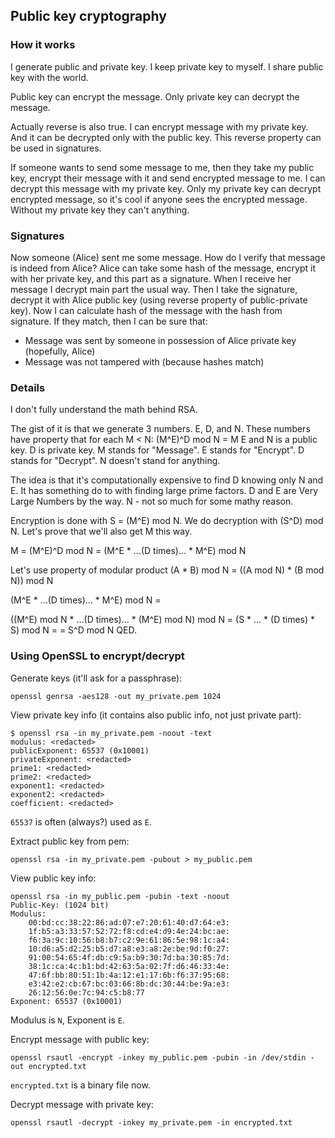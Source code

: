 ## Public key cryptography

### How it works
I generate public and private key.
I keep private key to myself.
I share public key with the world.

Public key can encrypt the message.
Only private key can decrypt the message.

Actually reverse is also true. I can encrypt message with my private key. 
And it can be decrypted only with the public key. 
This reverse property can be used in signatures.

If someone wants to send some message to me, then they take my public key, encrypt their message with it and
send encrypted message to me.
I can decrypt this message with my private key.
Only my private key can decrypt encrypted message, so it's cool if anyone sees the encrypted message.
Without my private key they can't anything. 

### Signatures
Now someone (Alice) sent me some message. How do I verify that message is indeed from Alice?
Alice can take some hash of the message, encrypt it with her private key, and this part as a signature.
When I receive her message I decrypt main part the usual way.
Then I take the signature, decrypt it with Alice public key (using reverse property of public-private key).
Now I can calculate hash of the message with the hash from signature.
If they match, then I can be sure that:
* Message was sent by someone in possession of Alice private key (hopefully, Alice)
* Message was not tampered with (because hashes match)

### Details
I don't fully understand the math behind RSA.

The gist of it is that we generate 3 numbers.
E, D, and N.
These numbers have property that for each M < N: (M^E)^D mod N = M
E and N is a public key.
D is private key.
M stands for "Message".
E stands for "Encrypt".
D stands for "Decrypt".
N doesn't stand for anything.

The idea is that it's computationally expensive to find D knowing only N and E.
It has something do to with finding large prime factors. 
D and E are Very Large Numbers by the way. N - not so much for some mathy reason.

Encryption is done with S = (M^E) mod N.
We do decryption with (S^D) mod N.
Let's prove that we'll also get M this way.

M = (M^E)^D mod N = (M^E * ...(D times)... * M^E) mod N

Let's use property of modular product (A * B) mod N = ((A mod N) * (B mod N)) mod N

(M^E * ...(D times)... * M^E) mod N =

((M^E) mod N * ...(D times)... * (M^E) mod N) mod N = (S * ... * (D times) * S) mod N =
= S^D mod N
QED.


### Using OpenSSL to encrypt/decrypt

Generate keys (it'll ask for a passphrase):
```shell
openssl genrsa -aes128 -out my_private.pem 1024
```

View private key info (it contains also public info, not just private part):
```shell
$ openssl rsa -in my_private.pem -noout -text
modulus: <redacted>
publicExponent: 65537 (0x10001)
privateExponent: <redacted>
prime1: <redacted>
prime2: <redacted>
exponent1: <redacted>
exponent2: <redacted>
coefficient: <redacted>
```

`65537` is often (always?) used as `E`.

Extract public key from pem:
```shell
openssl rsa -in my_private.pem -pubout > my_public.pem
```

View public key info:
```shell
openssl rsa -in my_public.pem -pubin -text -noout
Public-Key: (1024 bit)
Modulus:
    00:bd:cc:38:22:86:ad:07:e7:20:61:40:d7:64:e3:
    1f:b5:a3:33:57:52:72:f8:cd:e4:d9:4e:24:bc:ae:
    f6:3a:9c:10:56:b8:b7:c2:9e:61:86:5e:98:1c:a4:
    10:d6:a5:d2:25:b5:d7:a8:e3:a8:2e:be:9d:f0:27:
    91:00:54:65:4f:db:c9:5a:b9:30:7d:ba:30:85:7d:
    38:1c:ca:4c:b1:bd:42:63:5a:02:7f:d6:46:33:4e:
    47:6f:bb:80:51:1b:4a:12:e1:17:6b:f6:37:95:68:
    e3:42:e2:cb:67:bc:03:66:8b:dc:30:44:be:9a:e3:
    26:12:56:0e:7c:94:c5:b8:77
Exponent: 65537 (0x10001)
```

Modulus is `N`, Exponent is `E`.

Encrypt message with public key:
```shell
openssl rsautl -encrypt -inkey my_public.pem -pubin -in /dev/stdin -out encrypted.txt
```

`encrypted.txt` is a binary file now.

Decrypt message with private key:
```shell
openssl rsautl -decrypt -inkey my_private.pem -in encrypted.txt
```

